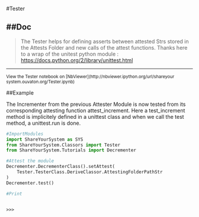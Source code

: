 

<!--
FrozenIsBool False
-->

#Tester

##Doc
----


>
> The Tester helps for defining asserts between
> attested Strs stored in the Attests Folder and
> new calls of the attest functions. Thanks here
> to a wrap of the unitest python module :
> https://docs.python.org/2/library/unittest.html
>
>

----

<small>
View the Tester notebook on [NbViewer](http://nbviewer.ipython.org/url/shareyour
system.ouvaton.org/Tester.ipynb)
</small>




<!---
FrozenIsBool True
-->

##Example

The Incrementer from the previous Attester Module is now tested from its
corresponding attesting function
attest_increment. Here a test_increment method is implicitely defined in a
unittest class and when we call
the test method, a unittest.run is done.

```python
#ImportModules
import ShareYourSystem as SYS
from ShareYourSystem.Classors import Tester
from ShareYourSystem.Tutorials import Decrementer

#Attest the module
Decrementer.DecrementerClass().setAttest(
    Tester.TesterClass.DeriveClassor.AttestingFolderPathStr
)
Decrementer.test()

#Print



```


```console
>>>


```


